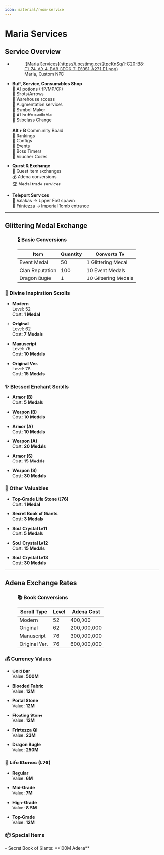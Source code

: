 ```yaml
---
icon: material/room-service
---
```


# Maria Services

## Service Overview

<div class="grid cards" markdown>

- <figure class="service-portrait">
    <a href="https://postimg.cc/gX2xfsCw" class="lightbox">
    ![Maria Services](https://i.postimg.cc/QtpcKnSq/1-C20-B8-F1-74-A9-4-BA8-BEC6-7-E5851-A271-E1.png)
    </a>
    <figcaption>Maria, Custom NPC</figcaption>
    </figure>

- __Buff, Service, Consumables Shop__  
  📌 All potions (HP/MP/CP) <br>
  📌 Shots/Arrows <br>
  📌 Warehouse access <br> 
  📌 Augmentation services <br>
  📌 Symbol Maker <br>
  📌 All buffs available <br>
  📌 Subclass Change <br> <br>
  __Alt + B__ Community Board <br>
  📌 Rankings <br>
  📌 Configs <br>
  📌 Events <br>
  📌 Boss Timers <br>
  📌 Voucher Codes


- __Quest & Exchange__  
  🔄 Quest item exchanges  
  💰 Adena conversions  
  🏆 Medal trade services

- __Teleport Services__  
  🔮 Valakas → Upper FoG spawn  
  🔮 Frintezza → Imperial Tomb entrance  

</div>

---

## Glittering Medal Exchange

<figure class="service-portrait" markdown>

### 🎖️ Basic Conversions
| Item | Quantity | Converts To |
|------|----------|-------------|
| Event Medal | 50 | 1 Glittering Medal |
| Clan Reputation | 100 | 10 Event Medals |
| Dragon Bugle | 1 | 10 Glittering Medals |

</figure>

### 📜 Divine Inspiration Scrolls
<div class="grid cards" markdown>

- __Modern__  
  Level: 52  
  Cost: **1 Medal**

- __Original__  
  Level: 62  
  Cost: **7 Medals**

- __Manuscript__  
  Level: 76  
  Cost: **10 Medals**

- __Original Ver.__  
  Level: 76  
  Cost: **15 Medals**
</div>

### ✨ Blessed Enchant Scrolls
<div class="grid cards" markdown>

- __Armor (B)__  
  Cost: **5 Medals**

- __Weapon (B)__  
  Cost: **10 Medals**

- __Armor (A)__  
  Cost: **10 Medals**

- __Weapon (A)__  
  Cost: **20 Medals**

- __Armor (S)__  
  Cost: **15 Medals**

- __Weapon (S)__  
  Cost: **30 Medals**
</div>

### 💎 Other Valuables
<div class="grid cards" markdown>

- __Top-Grade Life Stone (L76)__  
  Cost: **1 Medal**

- __Secret Book of Giants__  
  Cost: **3 Medals**

- __Soul Crystal Lv11__  
  Cost: **5 Medals**

- __Soul Crystal Lv12__  
  Cost: **15 Medals**

- __Soul Crystal Lv13__  
  Cost: **30 Medals**
</div>

---

## Adena Exchange Rates

<figure class="service-portrait" markdown>

### 📚 Book Conversions
| Scroll Type | Level | Adena Cost |
|------------|-------|------------|
| Modern | 52 | 400,000 |
| Original | 62 | 200,000,000 |
| Manuscript | 76 | 300,000,000 |
| Original Ver. | 76 | 600,000,000 |

</figure>

### 💰 Currency Values
<div class="grid cards" markdown>

- __Gold Bar__  
  Value: **500M**

- __Blooded Fabric__  
  Value: **12M**

- __Portal Stone__  
  Value: **12M**

- __Floating Stone__  
  Value: **12M**

- __Frintezza QI__  
  Value: **23M**

- __Dragon Bugle__  
  Value: **250M**
</div>

### 💠 Life Stones (L76)
<div class="grid cards" markdown>

- __Regular__  
  Value: **6M**

- __Mid-Grade__  
  Value: **7M**

- __High-Grade__  
  Value: **8.5M**

- __Top-Grade__  
  Value: **12M**
</div>

### 📦 Special Items
<div class="grid cards" markdown>
- Secret Book of Giants: **100M Adena**
</div>